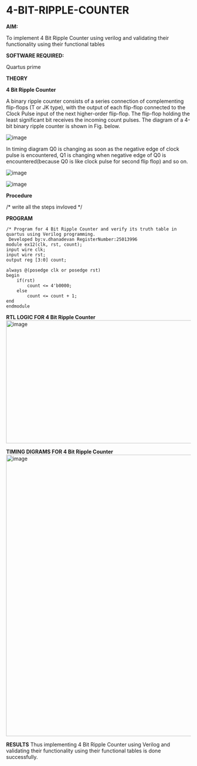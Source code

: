 # 4-BIT-RIPPLE-COUNTER

**AIM:**

To implement  4 Bit Ripple Counter using verilog and validating their functionality using their functional tables

**SOFTWARE REQUIRED:**

Quartus prime

**THEORY**

**4 Bit Ripple Counter**

A binary ripple counter consists of a series connection of complementing flip-flops (T or JK type), with the output of each flip-flop connected to the Clock Pulse input of the next higher-order flip-flop. The flip-flop holding the least significant bit receives the incoming count pulses. The diagram of a 4-bit binary ripple counter is shown in Fig. below.

![image](https://github.com/naavaneetha/4-BIT-RIPPLE-COUNTER/assets/154305477/cb4b74d4-31ab-4359-95d0-d22e67daba13)

In timing diagram Q0 is changing as soon as the negative edge of clock pulse is encountered, Q1 is changing when negative edge of Q0 is encountered(because Q0 is like clock pulse for second flip flop) and so on.

![image](https://github.com/naavaneetha/4-BIT-RIPPLE-COUNTER/assets/154305477/a573a7d6-014e-4e54-93e6-e2ac9530960b)

![image](https://github.com/naavaneetha/4-BIT-RIPPLE-COUNTER/assets/154305477/85e1958a-2fc1-49bb-9a9f-d58ccbf3663c)

**Procedure**

/* write all the steps invloved */

**PROGRAM**

```
/* Program for 4 Bit Ripple Counter and verify its truth table in quartus using Verilog programming.
 Developed by:v.dhanadevan RegisterNumber:25013996
module ex12(clk, rst, count);
input wire clk;
input wire rst;
output reg [3:0] count;

always @(posedge clk or posedge rst)
begin
	if(rst)
		count <= 4'b0000;
	else
		count <= count + 1;
end
endmodule
```

**RTL LOGIC FOR 4 Bit Ripple Counter**
<img width="788" height="335" alt="image" src="https://github.com/user-attachments/assets/4c8096d8-cad9-4d41-9cbd-e1ede8113038" />

**TIMING DIGRAMS FOR 4 Bit Ripple Counter**
<img width="1468" height="766" alt="image" src="https://github.com/user-attachments/assets/78996514-67e4-4300-aa0c-256ab03eb551" />

**RESULTS**
Thus implementing 4 Bit Ripple Counter using Verilog and validating their functionality using their functional tables is done successfully.
